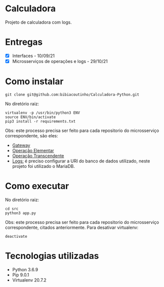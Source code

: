 # Calculadora
Projeto de calculadora com logs.

# Entregas
- [x] Interfaces - 10/09/21
- [x] Microsserviços de operações e logs - 29/10/21

# Como instalar
```
git clone git@github.com:bibiacoutinho/Calculadora-Python.git
```
No diretório raiz:
```
virtualenv -p /usr/bin/python3 ENV
source ENV/bin/activate
pip3 install -r requirements.txt
```
Obs: este processo precisa ser feito para cada repositorio do microsserviço correspondente, são eles:
- [Gateway](https://github.com/bibiacoutinho/Gateway)
- [Operação Elementar](https://github.com/bibiacoutinho/Operacoes-Elementares)
- [Operação Transcendente](https://github.com/bibiacoutinho/Operacao-Transcendente)
- [Logs:](https://github.com/bibiacoutinho/Logs) é preciso configurar a URI do banco de dados utilizado, neste projeto foi utilizado o MariaDB.

# Como executar
No diretório raiz:
```
cd src
python3 app.py
```
Obs: este processo precisa ser feito para cada repositorio do microsserviço correspondente, citados anteriormente.
Para desativar virtualenv:
```
deactivate
```
# Tecnologias utilizadas
* Python 3.6.9
* Pip 9.0.1
* Virtualenv 20.7.2

